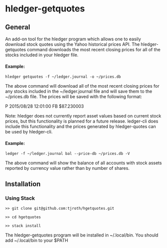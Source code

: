 # hledger-getquotes

## General

An add-on tool for the hledger program which allows one to easily download stock quotes using the Yahoo historical prices API.  The hledger-getquotes command downloads the most recent closing prices for all of the stocks included in your hledger file.

#### Example:
    hledger getquotes -f ~/ledger.journal -o ~/prices.db

The above command will download all of the most recent closing prices for any stocks included in the ~/ledger.journal file and will save them to the ~/prices.db file.  The prices will be saved with the following format:

P 2015/08/28 12:01:00 FB $87.230003


Note: hledger does not currently report asset values based on current stock prices, but this functionality is planned for a future release.  ledger-cli does include this functionality and the prices generated by hledger-quotes can be used by hledger-cli.

#### Example:
    ledger -f ~/ledger.journal bal --price-db ~/prices.db -V

The above command will show the balance of all accounts with stock assets reported by currency value rather than by number of shares.

## Installation

### Using Stack

    >> git clone git@github.com:tjroth/hgetquotes.git

    >> cd hgetquotes

    >> stack install

The hledger-getquotes program will be installed in ~/.local/bin.  You should add ~/.local/bin to your $PATH
